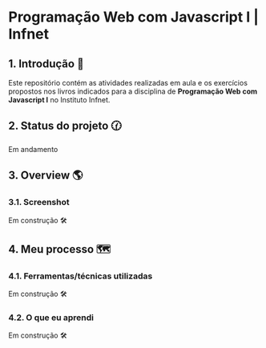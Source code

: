 # Programação Web com Javascript I | Infnet

## 1. Introdução 📝

Este repositório contém as atividades realizadas em aula e os exercícios propostos nos livros indicados para a disciplina de **Programação Web com Javascript I** no Instituto Infnet.
<br>

## 2. Status do projeto 🕜

Em andamento
<br>

## 3. Overview 🌎

### 3.1. Screenshot

Em construção 🛠️

## 4. Meu processo 🗺️

### 4.1. Ferramentas/técnicas utilizadas

Em construção 🛠️

### 4.2. O que eu aprendi

Em construção 🛠️
